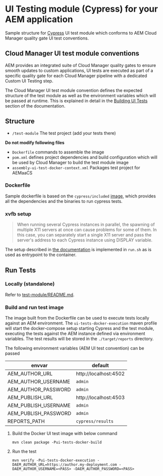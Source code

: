 UI Testing module (Cypress) for your AEM application
===

Sample structure for [Cypress](https://www.cypress.io) UI test module which conforms to
AEM Cloud Manager quality gate UI test conventions.

## Cloud Manager UI test module conventions

AEM provides an integrated suite of Cloud Manager quality gates to ensure smooth updates to custom applications,
UI tests are executed as part of a specific quality gate for each Cloud Manager pipeline with a dedicated Custom UI Testing step.

The Cloud Manager UI test module convention defines the expected structure of the test module as well as the environment
variables which will be passed at runtime. This is explained in detail in the [Building UI Tests](https://experienceleague.adobe.com/docs/experience-manager-cloud-service/content/implementing/using-cloud-manager/test-results/functional-testing/ui-testing.html?lang=en#building-ui-tests)
section of the documentation.

## Structure

- `/test-module` The test project (add your tests there)

**Do not modify following files**
- `Dockerfile` commands to assemble the image
- `pom.xml` defines project dependencies and build configuration which will be used by Cloud Manager to build the test module image
- `assembly-ui-test-docker-context.xml` Packages test project for AEMaaCS

### Dockerfile

Sample dockerfile is based on the `cypress/included` [image](https://hub.docker.com/r/cypress/included), which provides all the dependencies and the binaries
to run cypress tests.

### xvfb setup

>When running several Cypress instances in parallel, the spawning of multiple X11 servers at once can cause problems for some of them. In this case, you can separately start a single X11 server and pass the server's address to each Cypress instance using DISPLAY variable.

The setup described in [the documentation](https://docs.cypress.io/guides/continuous-integration/introduction#In-Docker) 
is implemented in `run.sh` as is used as entrypoint to the container.

## Run Tests

### Locally (standalone)

Refer to [test-module/README.md](test-module/README.md).

### Build and run test image

The image built from the Dockerfile can be used to execute tests locally against an AEM environment. The `ui-tests-docker-execution`
maven profile will start the docker-compose setup starting Cypress and the test module, executing the tests against
the AEM instance defined via environment variables. The test results will be stored in the `./target/reports` directory.

The following environment variables (AEM UI test convention) can be passed

| envvar | default |
| --- | --- |
| AEM_AUTHOR_URL | http://localhost:4502 |
| AEM_AUTHOR_USERNAME | `admin` |
| AEM_AUTHOR_PASSWORD | `admin` |
| AEM_PUBLISH_URL | http://localhost:4503 |
| AEM_PUBLISH_USERNAME | `admin` |
| AEM_PUBLISH_PASSWORD | `admin` |
| REPORTS_PATH | `cypress/results` |

1. Build the Docker UI test image with below command
   ```
   mvn clean package -Pui-tests-docker-build
   ```
2. Run the test
   ```
   mvn verify -Pui-tests-docker-execution -DAEM_AUTHOR_URL=https://author.my-deployment.com -DAEM_AUTHOR_USERNAME=<PASS> -DAEM_AUTHOR_PASSWORD=<PASS>
   ```
